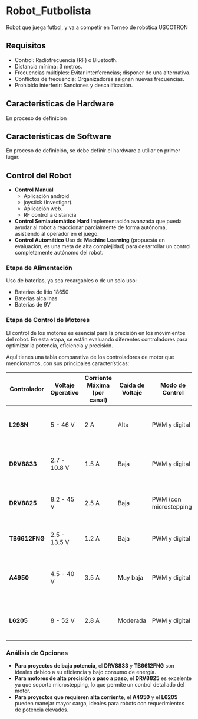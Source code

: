 # Robot_Futbolista
Robot que juega futbol, y va a competir en Torneo de robótica USCOTRON
## Requisitos
- Control: Radiofrecuencia (RF) o Bluetooth.
- Distancia mínima: 3 metros.
- Frecuencias múltiples: Evitar interferencias; disponer de una alternativa.
- Conflictos de frecuencia: Organizadores asignan nuevas frecuencias.
- Prohibido interferir: Sanciones y descalificación.
## Características de Hardware
En proceso de definición 
## Características de Software
En proceso de definición, se debe definir el hardware a utiliar en primer lugar.
## Control del Robot 
- **Control Manual**
  - Aplicación android
  - joystick (Investigar).
  - Aplicación web.
  - RF control a distancia
- **Control Semiautomático** **Hard**
  Implementación avanzada que pueda ayudar al robot a reaccionar parcialmente de forma autónoma, asistiendo al operador en el juego.
- **Control Automático**
  Uso de **Machine Learning** (propuesta en evaluación, es una meta de alta complejidad) para desarrollar un control completamente autónomo del robot.

### Etapa de Alimentación
Uso de baterías, ya sea recargables o de un solo uso:
- Baterias de litio 18650
- Baterias alcalinas
- Baterias de 9V


### Etapa de Control de Motores
El control de los motores es esencial para la precisión en los movimientos del robot. En esta etapa, se están evaluando diferentes controladores para optimizar la potencia, eficiencia y precisión.

Aquí tienes una tabla comparativa de los controladores de motor que mencionamos, con sus principales características:

| Controlador   | Voltaje Operativo | Corriente Máxima (por canal) | Caída de Voltaje | Modo de Control     | Características Destacadas                                  |
|---------------|-------------------|------------------------------|-------------------|----------------------|------------------------------------------------------------|
| **L298N**     | 5 - 46 V          | 2 A                          | Alta              | PWM y digital        | Comúnmente utilizado; diseño antiguo, menor eficiencia     |
| **DRV8833**   | 2.7 - 10.8 V      | 1.5 A                        | Baja              | PWM y digital        | Compacto, eficiente, menor generación de calor             |
| **DRV8825**   | 8.2 - 45 V        | 2.5 A                        | Baja              | PWM (con microstepping)| Compatible con motores paso a paso; ideal para alta precisión|
| **TB6612FNG** | 2.5 - 13.5 V      | 1.2 A                        | Baja              | PWM y digital        | Alta eficiencia; menos calor, adecuado para robótica       |
| **A4950**     | 4.5 - 40 V        | 3.5 A                        | Muy baja          | PWM y digital        | MOSFET, menor disipación de energía, excelente para alta potencia |
| **L6205**     | 8 - 52 V          | 2.8 A                        | Moderada          | PWM y digital        | Alta eficiencia, adecuado para motores de potencia media-alta |

### Análisis de Opciones
- **Para proyectos de baja potencia**, el **DRV8833** y **TB6612FNG** son ideales debido a su eficiencia y bajo consumo de energía.
- **Para motores de alta precisión o paso a paso**, el **DRV8825** es excelente ya que soporta microstepping, lo que permite un control detallado del motor.
- **Para proyectos que requieren alta corriente**, el **A4950** y el **L6205** pueden manejar mayor carga, ideales para robots con requerimientos de potencia elevados.